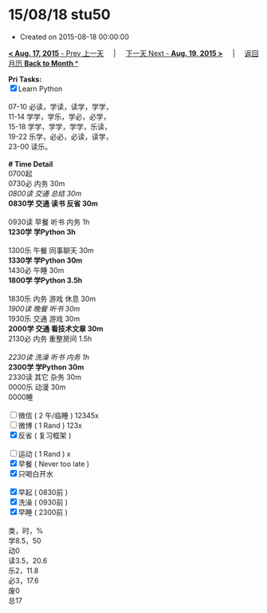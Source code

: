 # 15/08/18 stu50

- Created on 2015-08-18 00:00:00

[**< Aug. 17, 2015** - Prev 上一天](_archived/lifelogs/2015/08/d17.md) &nbsp; &nbsp; | &nbsp; &nbsp; [下一天 Next - **Aug. 19, 2015 >**](_archived/lifelogs/2015/08/d19.md) &nbsp; &nbsp; |  &nbsp; &nbsp; [返回月历 **Back to Month ^**](_archived/lifelogs/2015/08/index.md)
<br/><div><strong>Pri Tasks:</strong></div><div><input checked="true" type="checkbox"/>Learn Python<br/></div><div><br/></div><div>07-10 必读，学读，读学，学学，</div><div>11-14 学学，学乐，学必，必学，</div><div>15-18 学学，学学，学学，乐读，</div><div>19-22 乐学，必必，必读，读学，</div><div>23-00 读乐。</div><div><br/></div><div><b># Time Detail</b></div><div>0700起</div><div>0730必 内务 30m</div><div><i>0800读 交通 总结 30m</i></div><div><b>0830学 交通 读书 反省 30m</b></div><div><b><br/></b></div><div>0930读 早餐 听书 内务 1h</div><div><strong>1230学 学Python 3h</strong></div><div><br clear="none"/></div><div>1300乐 午餐 同事聊天 30m</div><div><b>1330学 学Python 30m</b></div><div>1430必 午睡 30m</div><div><strong>1800学 学Python 3</strong><strong>.5h</strong></div><div><br/></div><div>1830乐 内务 游戏 休息 30m</div><div><i>1900读 晚餐 听书 30m</i></div><div>1930乐 交通 游戏 30m</div><div><b>2000学 交通 看技术文章 30m</b></div><div>2130必 内务 重整房间 1.5h</div><div><b><br/></b></div><div><i>2230读 洗澡 听书 内务 1h</i></div><div><b>2300学 学Python 30m</b></div><div>2330读 其它 杂务 30m</div><div>0000乐 动漫 30m</div><div>0000睡</div><div><br/></div><div><input type="checkbox"/>微信 ( 2 午/临睡 ) 12345x</div><div><input type="checkbox"/>微博 ( 1 Rand ) 123x</div><div><input checked="true" type="checkbox"/>反省 ( 复习框架 ) </div><div><br/></div><div><div><input type="checkbox"/>运动 ( 1 Rand ) x</div><div><input checked="true" type="checkbox"/>早餐 ( Never too late ) </div></div><div><input checked="true" type="checkbox"/>只喝白开水 </div><div><br/></div><div><input checked="true" type="checkbox"/>早起 ( 0830前 ) </div><div><input checked="true" type="checkbox"/>洗澡 ( 0930前 ) <br/></div><div><input checked="true" type="checkbox"/>早睡 ( 2300前 ) </div><div><br clear="none"/></div><div>类，时，%<br clear="none"/>学8.5，50<br clear="none"/>动0<br clear="none"/>读3.5，20.6<br clear="none"/>乐2，11.8<br clear="none"/>必3，17.6<br clear="none"/>废0<br clear="none"/>总17</div>

